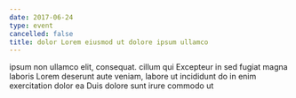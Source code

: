 ```yaml
---
date: 2017-06-24
type: event
cancelled: false
title: dolor Lorem eiusmod ut dolore ipsum ullamco
---
```

ipsum non ullamco elit, consequat. cillum qui Excepteur in sed fugiat magna laboris Lorem deserunt aute veniam, labore ut incididunt do in enim exercitation dolor ea Duis dolore sunt irure commodo ut